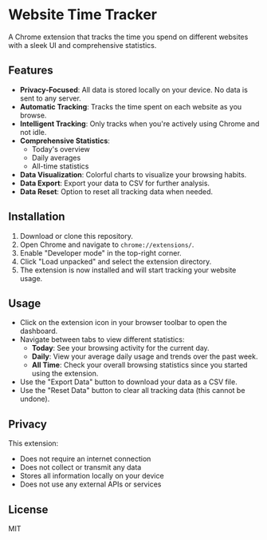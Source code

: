 # Website Time Tracker

A Chrome extension that tracks the time you spend on different websites with a sleek UI and comprehensive statistics.

## Features

- **Privacy-Focused**: All data is stored locally on your device. No data is sent to any server.
- **Automatic Tracking**: Tracks the time spent on each website as you browse.
- **Intelligent Tracking**: Only tracks when you're actively using Chrome and not idle.
- **Comprehensive Statistics**:
  - Today's overview
  - Daily averages
  - All-time statistics
- **Data Visualization**: Colorful charts to visualize your browsing habits.
- **Data Export**: Export your data to CSV for further analysis.
- **Data Reset**: Option to reset all tracking data when needed.

## Installation

1. Download or clone this repository.
2. Open Chrome and navigate to `chrome://extensions/`.
3. Enable "Developer mode" in the top-right corner.
4. Click "Load unpacked" and select the extension directory.
5. The extension is now installed and will start tracking your website usage.

## Usage

- Click on the extension icon in your browser toolbar to open the dashboard.
- Navigate between tabs to view different statistics:
  - **Today**: See your browsing activity for the current day.
  - **Daily**: View your average daily usage and trends over the past week.
  - **All Time**: Check your overall browsing statistics since you started using the extension.
- Use the "Export Data" button to download your data as a CSV file.
- Use the "Reset Data" button to clear all tracking data (this cannot be undone).

## Privacy

This extension:
- Does not require an internet connection
- Does not collect or transmit any data
- Stores all information locally on your device
- Does not use any external APIs or services

## License

MIT 